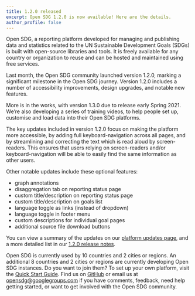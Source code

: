 ```yaml
---
title: 1.2.0 released
excerpt: Open SDG 1.2.0 is now available! Here are the details.
author_profile: false
---
```

Open SDG, a reporting platform developed for managing and publishing data and statistics related to the UN Sustainable Development Goals (SDGs) is built with open-source libraries and tools. It is freely available for any country or organization to reuse and can be hosted and maintained using free services.

Last month, the Open SDG community launched version 1.2.0, marking a significant milestone in the Open SDG journey. Version 1.2.0 includes a number of accessibility improvements, design upgrades, and notable new features.

More is in the works, with version 1.3.0 due to release early Spring 2021. We’re also developing a series of training videos, to help people set up, customise and load data into their Open SDG platforms.

The key updates included in version 1.2.0 focus on making the platform more accessible, by adding full keyboard-navigation across all pages, and by streamlining and correcting the text which is read aloud by screen-readers. This ensures that users relying on screen-readers and/or keyboard-navigation will be able to easily find the same information as other users.

Other notable updates include these optional features:

* graph annotations
* disaggregation tab on reporting status page
* custom title/description on reporting status page
* custom title/description on goals list
* language toggle as links (instead of dropdown)
* language toggle in footer menu
* custom descriptions for individual goal pages
* additional source file download buttons

You can view a summary of the updates on our [platform updates page](https://open-sdg.readthedocs.io/en/latest/updates/), and a more detailed list in our [1.2.0 release notes](https://github.com/open-sdg/open-sdg/releases/tag/1.2.0).

Open SDG is currently used by 10 countries and 2 cities or regions. An additional 8 countries and 2 cities or regions are currently developing Open SDG instances. Do you want to join them? To set up your own platform, visit the [Quick Start Guide](https://open-sdg.readthedocs.io/en/latest/quick-start/). Find us on [GitHub](https://github.com/open-sdg/open-sdg) or email us at opensdg@googlegroups.com if you have comments, feedback, need help getting started, or want to get involved with the Open SDG community.